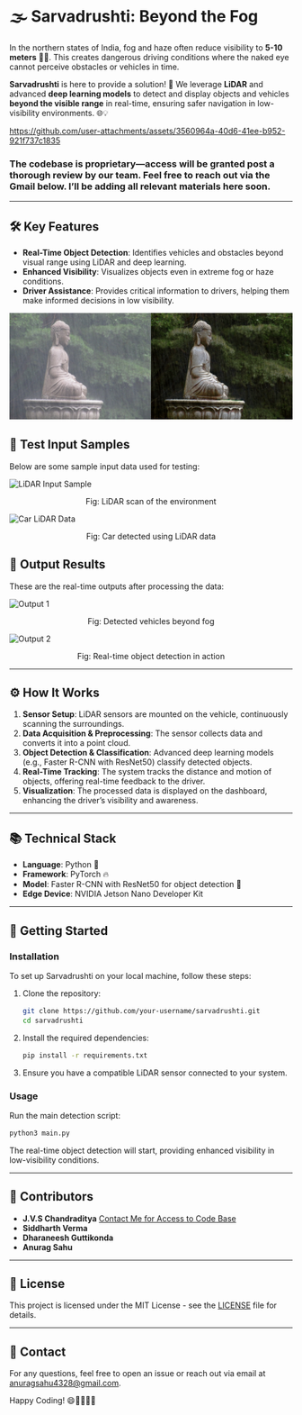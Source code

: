 
# 🌫️ Sarvadrushti: Beyond the Fog

In the northern states of India, fog and haze often reduce visibility to **5-10 meters** 🚗👀. This creates dangerous driving conditions where the naked eye cannot perceive obstacles or vehicles in time.

**Sarvadrushti** is here to provide a solution! 🚀 We leverage **LiDAR** and advanced **deep learning models** to detect and display objects and vehicles **beyond the visible range** in real-time, ensuring safer navigation in low-visibility environments. 🌐💡

https://github.com/user-attachments/assets/3560964a-40d6-41ee-b952-921f737c1835

### The codebase is proprietary—access will be granted post a thorough review by our team. Feel free to reach out via the Gmail below. I’ll be adding all relevant materials here soon.
---

## 🛠️ Key Features
- **Real-Time Object Detection**: Identifies vehicles and obstacles beyond visual range using LiDAR and deep learning.
- **Enhanced Visibility**: Visualizes objects even in extreme fog or haze conditions.
- **Driver Assistance**: Provides critical information to drivers, helping them make informed decisions in low visibility.

![Model Processing](in_out.png.png)

## 📸 Test Input Samples
Below are some sample input data used for testing:

![LiDAR Input Sample](https://github.com/user-attachments/assets/e18e46d7-7f1b-4e5e-8cbf-f06ea7d02d3b)
<p align="center">Fig: LiDAR scan of the environment</p>

![Car LiDAR Data](https://github.com/user-attachments/assets/e4620290-8e10-4404-9da0-69a3134bb7e5)
<p align="center">Fig: Car detected using LiDAR data</p>

## 🎯 Output Results
These are the real-time outputs after processing the data:

![Output 1](https://github.com/user-attachments/assets/b48d641d-7389-4118-b6b9-c954ec3bad82)
<p align="center">Fig: Detected vehicles beyond fog</p>

![Output 2](https://github.com/user-attachments/assets/c38f0f32-6226-418b-8be5-7d33ea77494f)
<p align="center">Fig: Real-time object detection in action</p>

---

## ⚙️ How It Works
1. **Sensor Setup**: LiDAR sensors are mounted on the vehicle, continuously scanning the surroundings.
2. **Data Acquisition & Preprocessing**: The sensor collects data and converts it into a point cloud.
3. **Object Detection & Classification**: Advanced deep learning models (e.g., Faster R-CNN with ResNet50) classify detected objects.
4. **Real-Time Tracking**: The system tracks the distance and motion of objects, offering real-time feedback to the driver.
5. **Visualization**: The processed data is displayed on the dashboard, enhancing the driver’s visibility and awareness.

---

## 📚 Technical Stack
- **Language**: Python 🐍
- **Framework**: PyTorch 🔥
- **Model**: Faster R-CNN with ResNet50 for object detection 🧠
- **Edge Device**: NVIDIA Jetson Nano Developer Kit

---

## 🚀 Getting Started

### Installation
To set up Sarvadrushti on your local machine, follow these steps:

1. Clone the repository:
    ```bash
    git clone https://github.com/your-username/sarvadrushti.git
    cd sarvadrushti
    ```

2. Install the required dependencies:
    ```bash
    pip install -r requirements.txt
    ```

3. Ensure you have a compatible LiDAR sensor connected to your system.

### Usage
Run the main detection script:
```bash
python3 main.py
```

The real-time object detection will start, providing enhanced visibility in low-visibility conditions.

---

## 👥 Contributors

- **J.V.S Chandraditya** <a href = "mailto:adithya.jvsc@gmail.com">Contact Me for Access to Code Base</a>
- **Siddharth Verma**
- **Dharaneesh Guttikonda**
- **Anurag Sahu**

---

## 📜 License

This project is licensed under the MIT License - see the [LICENSE](LICENSE) file for details.

---

## 📧 Contact
For any questions, feel free to open an issue or reach out via email at anuragsahu4328@gmail.com.

Happy Coding! 😄👨‍💻👩‍💻
